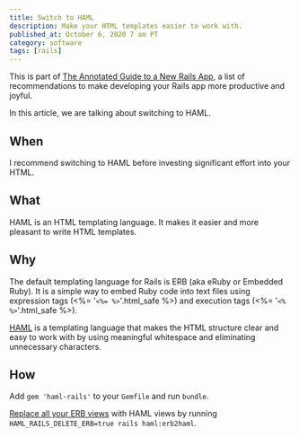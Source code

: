 ```yaml
---
title: Switch to HAML
description: Make your HTML templates easier to work with.
published_at: October 6, 2020 7 am PT
category: software
tags: [rails]
---
```


This is part of [The Annotated Guide to a New Rails
App](the_annotated_guide_to_a_new_rails_app), a list of
recommendations to make developing your Rails app more productive and joyful.

In this article, we are talking about switching to HAML.

## When

I recommend switching to HAML before investing significant effort into your
HTML.

## What

HAML is an HTML templating language. It makes it easier and more pleasant to
write HTML templates.

## Why

The default templating language for Rails is ERB (aka eRuby or Embedded Ruby).
It is a simple way to embed Ruby code into text files using expression tags
(<%= '<code>&lt;%= %&gt;</code>'.html_safe %>) and execution tags (<%=
'<code>&lt;% %&gt;</code>'.html_safe %>).

[HAML](http://haml.info) is a templating language that makes the HTML structure
clear and easy to work with by using meaningful whitespace and eliminating
unnecessary characters.

## How

Add `gem 'haml-rails'` to your `Gemfile` and run `bundle`.

[Replace all your ERB
views](https://github.com/haml/haml-rails#converting-all-erb-views-to-haml-format)
with HAML views by running `HAML_RAILS_DELETE_ERB=true rails
haml:erb2haml`.
